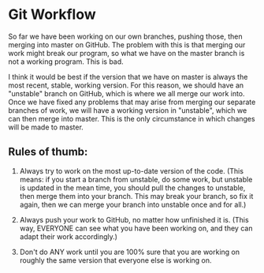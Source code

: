 # Git Workflow

So far we have been working on our own branches, pushing those, then merging
into master on GitHub. The problem with this is that merging our work might
break our program, so what we have on the master branch is not a working
program. This is bad.

I think it would be best if the version that we have on master is always the
most recent, stable, working version. For this reason, we should have an
"unstable" branch on GitHub, which is where we all merge our work into. Once we
have fixed any problems that may arise from merging our separate branches of
work, we will have a working version in "unstable", which we can then merge
into master. This is the only circumstance in which changes will be made to
master.

## Rules of thumb:

1. Always try to work on the most up-to-date version of the code. (This means:
if you start a branch from unstable, do some work, but unstable is updated in
the mean time, you should pull the changes to unstable, then merge them into
your branch. This may break your branch, so fix it again, then we can merge
your branch into unstable once and for all.)

1. Always push your work to GitHub, no matter how unfinished it is. (This way,
EVERYONE can see what you have been working on, and they can adapt their work
accordingly.)

1. Don't do ANY work until you are 100% sure that you are working on roughly
the same version that everyone else is working on.


